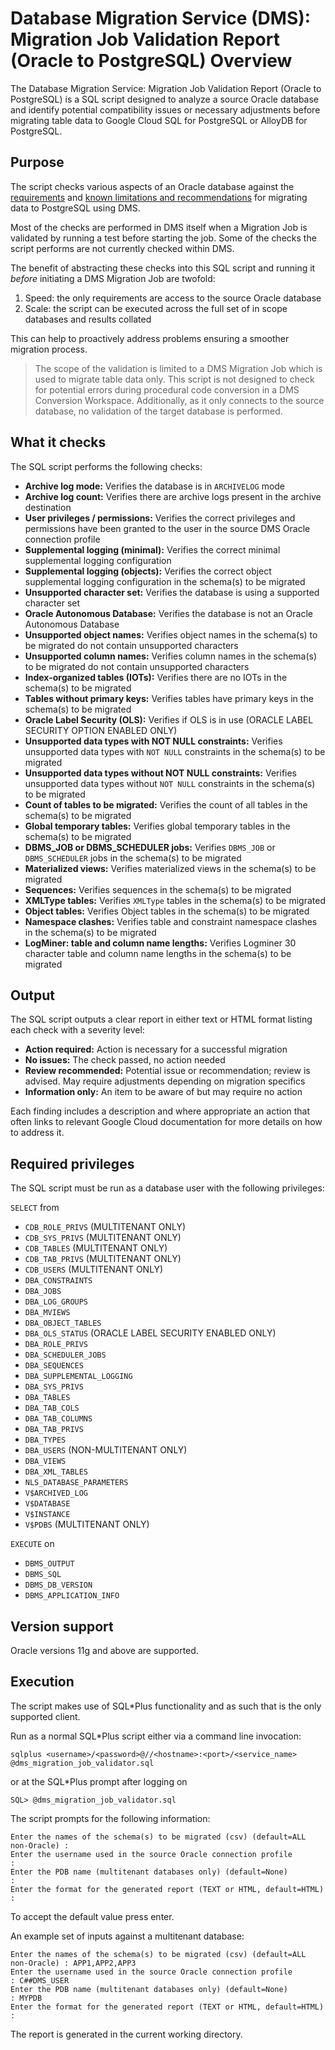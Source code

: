 # Database Migration Service (DMS): Migration Job Validation Report (Oracle to PostgreSQL) Overview

The Database Migration Service: Migration Job Validation Report (Oracle to PostgreSQL) is a SQL script designed to analyze a source Oracle database and identify potential compatibility issues or necessary adjustments before migrating table data to Google Cloud SQL for PostgreSQL or AlloyDB for PostgreSQL.

## Purpose

The script checks various aspects of an Oracle database against the [requirements](https://cloud.google.com/database-migration/docs/oracle-to-postgresql/configure-source-database) and [known limitations and recommendations](https://cloud.google.com/database-migration/docs/oracle-to-postgresql/known-limitations) for migrating data to PostgreSQL using DMS. 

Most of the checks are performed in DMS itself when a Migration Job is validated by running a test before starting the job. Some of the checks the script performs are not currently checked within DMS. 

The benefit of abstracting these checks into this SQL script and running it *before* initiating a DMS Migration Job are twofold:

1. Speed: the only requirements are access to the source Oracle database
2. Scale: the script can be executed across the full set of in scope databases and results collated

This can help to proactively address problems ensuring a smoother migration process. 

> The scope of the validation is limited to a DMS Migration Job which is used to migrate table data only. This script is not designed to check for potential errors during procedural code conversion in a DMS Conversion Workspace. Additionally, as it only connects to the source database, no validation of the target database is performed.

## What it checks

The SQL script performs the following checks:

* **Archive log mode:** Verifies the database is in `ARCHIVELOG` mode
* **Archive log count:** Verifies there are archive logs present in the archive destination
* **User privileges / permissions:** Verifies the correct privileges and permissions have been granted to the user in the source DMS Oracle connection profile
* **Supplemental logging (minimal):** Verifies the correct minimal supplemental logging configuration
* **Supplemental logging (objects):** Verifies the correct object supplemental logging configuration in the schema(s) to be migrated
* **Unsupported character set:** Verifies the database is using a supported character set
* **Oracle Autonomous Database:** Verifies the database is not an Oracle Autonomous Database
* **Unsupported object names:** Verifies object names in the schema(s) to be migrated do not contain unsupported characters
* **Unsupported column names:** Verifies column names in the schema(s) to be migrated do not contain unsupported characters
* **Index-organized tables (IOTs):** Verifies there are no IOTs in the schema(s) to be migrated
* **Tables without primary keys:** Verifies tables have primary keys in the schema(s) to be migrated
* **Oracle Label Security (OLS):** Verifies if OLS is in use (ORACLE LABEL SECURITY OPTION ENABLED ONLY)
* **Unsupported data types with NOT NULL constraints:** Verifies unsupported data types with `NOT NULL` constraints in the schema(s) to be migrated
* **Unsupported data types without NOT NULL constraints:** Verifies unsupported data types without `NOT NULL` constraints in the schema(s) to be migrated 
* **Count of tables to be migrated:** Verifies the count of all tables in the schema(s) to be migrated 
* **Global temporary tables:** Verifies global temporary tables in the schema(s) to be migrated
* **DBMS_JOB or DBMS_SCHEDULER jobs:** Verifies `DBMS_JOB` or `DBMS_SCHEDULER` jobs in the schema(s) to be migrated 
* **Materialized views:** Verifies materialized views in the schema(s) to be migrated 
* **Sequences:** Verifies sequences in the schema(s) to be migrated 
* **XMLType tables:** Verifies `XMLType` tables in the schema(s) to be migrated 
* **Object tables:** Verifies Object tables in the schema(s) to be migrated 
* **Namespace clashes:** Verifies table and constraint namespace clashes in the schema(s) to be migrated 
* **LogMiner: table and column name lengths:** Verifies Logminer 30 character table and column name lengths in the schema(s) to be migrated

## Output

The SQL script outputs a clear report in either text or HTML format listing each check with a severity level:

* **Action required:** Action is necessary for a successful migration
* **No issues:** The check passed, no action needed
* **Review recommended:** Potential issue or recommendation; review is advised. May require adjustments depending on migration specifics
* **Information only:** An item to be aware of but may require no action

Each finding includes a description and where appropriate an action that often links to relevant Google Cloud documentation for more details on how to address it.

## Required privileges

The SQL script must be run as a database user with the following privileges:

`SELECT` from

  * `CDB_ROLE_PRIVS` (MULTITENANT ONLY)
  * `CDB_SYS_PRIVS` (MULTITENANT ONLY)
  * `CDB_TABLES` (MULTITENANT ONLY)
  * `CDB_TAB_PRIVS` (MULTITENANT ONLY)
  * `CDB_USERS` (MULTITENANT ONLY)
  * `DBA_CONSTRAINTS`
  * `DBA_JOBS`
  * `DBA_LOG_GROUPS`
  * `DBA_MVIEWS`
  * `DBA_OBJECT_TABLES`
  * `DBA_OLS_STATUS` (ORACLE LABEL SECURITY ENABLED ONLY)
  * `DBA_ROLE_PRIVS`
  * `DBA_SCHEDULER_JOBS`
  * `DBA_SEQUENCES`
  * `DBA_SUPPLEMENTAL_LOGGING`
  * `DBA_SYS_PRIVS`
  * `DBA_TABLES`
  * `DBA_TAB_COLS`
  * `DBA_TAB_COLUMNS`
  * `DBA_TAB_PRIVS`
  * `DBA_TYPES`
  * `DBA_USERS` (NON-MULTITENANT ONLY)
  * `DBA_VIEWS`
  * `DBA_XML_TABLES`
  * `NLS_DATABASE_PARAMETERS`
  * `V$ARCHIVED_LOG`
  * `V$DATABASE`
  * `V$INSTANCE`
  * `V$PDBS` (MULTITENANT ONLY)

`EXECUTE` on

  * `DBMS_OUTPUT`
  * `DBMS_SQL`
  * `DBMS_DB_VERSION`
  * `DBMS_APPLICATION_INFO`

## Version support

Oracle versions 11g and above are supported.

## Execution

The script makes use of SQL*Plus functionality and as such that is the only supported client.

Run as a normal SQL*Plus script either via a command line invocation:

```
sqlplus <username>/<password>@//<hostname>:<port>/<service_name> @dms_migration_job_validator.sql
```

or at the SQL*Plus prompt after logging on

```
SQL> @dms_migration_job_validator.sql
```

The script prompts for the following information:

```
Enter the names of the schema(s) to be migrated (csv) (default=ALL non-Oracle) : 
Enter the username used in the source Oracle connection profile                :
Enter the PDB name (multitenant databases only) (default=None)                 :
Enter the format for the generated report (TEXT or HTML, default=HTML)         : 
```
To accept the default value press enter.

An example set of inputs against a multitenant database:

```
Enter the names of the schema(s) to be migrated (csv) (default=ALL non-Oracle) : APP1,APP2,APP3 
Enter the username used in the source Oracle connection profile                : C##DMS_USER
Enter the PDB name (multitenant databases only) (default=None)                 : MYPDB
Enter the format for the generated report (TEXT or HTML, default=HTML)         : 
```

The report is generated in the current working directory.
